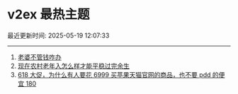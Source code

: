 # v2ex 最热主题

最近更新时间: 2025-05-19 12:07:33

--- 
1. [老婆不管钱咋办](https://www.v2ex.com/t/1132606) 
2. [现在农村老年入怎么样才能平稳过完余生](https://www.v2ex.com/t/1132607) 
3. [618 大促，为什么有人要花 6999 买苹果天猫官网的商品，也不要 pdd 的便宜 180](https://www.v2ex.com/t/1132608) 
